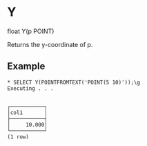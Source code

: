 # Y #

float Y(p POINT)

Returns the y-coordinate of p.

## Example ##

    * SELECT Y(POINTFROMTEXT('POINT(5 10)'));\g
    Executing . . .


    ┌───────────┐
    │col1       │
    ├───────────┤
    │     10.000│
    └───────────┘
    (1 row)

